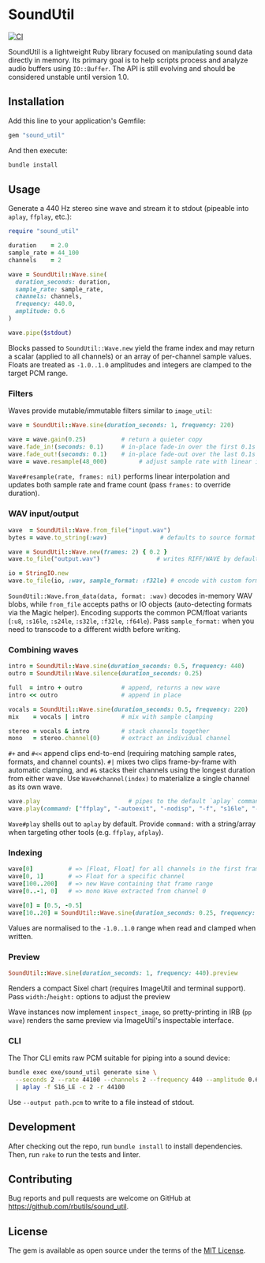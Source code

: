 # SoundUtil

[![CI](https://github.com/rbutils/sound_util/actions/workflows/ci.yml/badge.svg)](https://github.com/rbutils/sound_util/actions/workflows/ci.yml)

SoundUtil is a lightweight Ruby library focused on manipulating sound data directly in memory. Its primary goal is to help scripts process and analyze audio buffers using `IO::Buffer`. The API is still evolving and should be considered unstable until version 1.0.

## Installation

Add this line to your application's Gemfile:

```ruby
gem "sound_util"
```

And then execute:

```sh
bundle install
```

## Usage

Generate a 440 Hz stereo sine wave and stream it to stdout (pipeable into
`aplay`, `ffplay`, etc.):

```ruby
require "sound_util"

duration    = 2.0
sample_rate = 44_100
channels    = 2

wave = SoundUtil::Wave.sine(
  duration_seconds: duration,
  sample_rate: sample_rate,
  channels: channels,
  frequency: 440.0,
  amplitude: 0.6
)

wave.pipe($stdout)
```

Blocks passed to `SoundUtil::Wave.new` yield the frame index and may return a
scalar (applied to all channels) or an array of per-channel sample values.
Floats are treated as `-1.0..1.0` amplitudes and integers are clamped to the
target PCM range.

### Filters

Waves provide mutable/immutable filters similar to `image_util`:

```ruby
wave = SoundUtil::Wave.sine(duration_seconds: 1, frequency: 220)

wave = wave.gain(0.25)          # return a quieter copy
wave.fade_in!(seconds: 0.1)     # in-place fade-in over the first 0.1s
wave.fade_out!(seconds: 0.1)    # in-place fade-out over the last 0.1s
wave = wave.resample(48_000)         # adjust sample rate with linear interpolation
```

`Wave#resample(rate, frames: nil)` performs linear interpolation and updates both sample rate and frame count (pass `frames:` to override duration).

### WAV input/output

```ruby
wave  = SoundUtil::Wave.from_file("input.wav")
bytes = wave.to_string(:wav)               # defaults to source format

wave = SoundUtil::Wave.new(frames: 2) { 0.2 }
wave.to_file("output.wav")                # writes RIFF/WAVE by default

io = StringIO.new
wave.to_file(io, :wav, sample_format: :f32le) # encode with custom format
```

`SoundUtil::Wave.from_data(data, format: :wav)` decodes in-memory WAV blobs,
while `from_file` accepts paths or IO objects (auto-detecting formats via the
Magic helper). Encoding supports the common PCM/float variants (`:u8`,
`:s16le`, `:s24le`, `:s32le`, `:f32le`, `:f64le`). Pass `sample_format:` when
you need to transcode to a different width before writing.

### Combining waves

```ruby
intro = SoundUtil::Wave.sine(duration_seconds: 0.5, frequency: 440)
outro = SoundUtil::Wave.silence(duration_seconds: 0.25)

full  = intro + outro           # append, returns a new wave
intro << outro                  # append in place

vocals = SoundUtil::Wave.sine(duration_seconds: 0.5, frequency: 220)
mix    = vocals | intro         # mix with sample clamping

stereo = vocals & intro         # stack channels together
mono   = stereo.channel(0)      # extract an individual channel
```

`#+` and `#<<` append clips end-to-end (requiring matching sample rates, formats,
and channel counts). `#|` mixes two clips frame-by-frame with automatic
clamping, and `#&` stacks their channels using the longest duration from either
wave. Use `Wave#channel(index)` to materialize a single channel as its own
wave.

```ruby
wave.play                         # pipes to the default `aplay` command
wave.play(command: ["ffplay", "-autoexit", "-nodisp", "-f", "s16le", "-ar", wave.sample_rate.to_s, "-ac", wave.channels.to_s, "-"])
```

`Wave#play` shells out to `aplay` by default. Provide `command:` with a string/array when targeting other tools (e.g. `ffplay`, `afplay`).

### Indexing

```ruby
wave[0]          # => [Float, Float] for all channels in the first frame
wave[0, 1]       # => Float for a specific channel
wave[100..200]   # => new Wave containing that frame range
wave[0..-1, 0]   # => mono Wave extracted from channel 0

wave[0] = [0.5, -0.5]
wave[10..20] = SoundUtil::Wave.sine(duration_seconds: 0.25, frequency: 880)
```

Values are normalised to the `-1.0..1.0` range when read and clamped when written.

### Preview

```ruby
SoundUtil::Wave.sine(duration_seconds: 1, frequency: 440).preview
```

Renders a compact Sixel chart (requires ImageUtil and terminal support). Pass `width:`/`height:` options to adjust the preview

Wave instances now implement `inspect_image`, so pretty-printing in IRB (`pp wave`) renders the same preview via ImageUtil's inspectable interface.

### CLI

The Thor CLI emits raw PCM suitable for piping into a sound device:

```sh
bundle exec exe/sound_util generate sine \
  --seconds 2 --rate 44100 --channels 2 --frequency 440 --amplitude 0.6 \
  | aplay -f S16_LE -c 2 -r 44100
```

Use `--output path.pcm` to write to a file instead of stdout.

## Development

After checking out the repo, run `bundle install` to install dependencies. Then, run `rake` to run the tests and linter.

## Contributing

Bug reports and pull requests are welcome on GitHub at https://github.com/rbutils/sound_util.

## License

The gem is available as open source under the terms of the [MIT License](LICENSE.txt).
